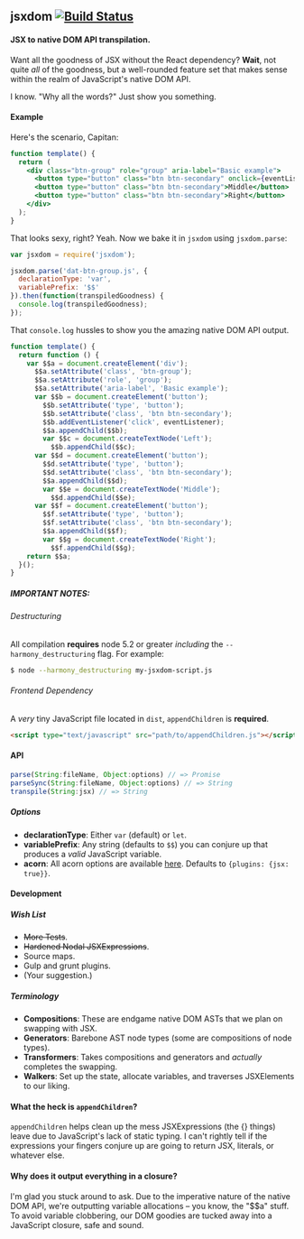 ## jsxdom [![Build Status](https://travis-ci.org/treycordova/jsxdom.svg?branch=master)](https://travis-ci.org/treycordova/jsxdom)
#### JSX to native DOM API transpilation.
Want all the goodness of JSX without the React dependency?
**Wait**, not quite _all_ of the goodness, but a well-rounded feature set that makes sense within the realm of JavaScript's native DOM API.

I know. "Why all the words?" Just show you something.

#### Example

Here's the scenario, Capitan:
```jsx
function template() {
  return (
    <div class="btn-group" role="group" aria-label="Basic example">
      <button type="button" class="btn btn-secondary" onclick={eventListener}>Left</button>
      <button type="button" class="btn btn-secondary">Middle</button>
      <button type="button" class="btn btn-secondary">Right</button>
    </div>
  );
}
```
That looks sexy, right? Yeah.
Now we bake it in `jsxdom` using `jsxdom.parse`:
```javascript
var jsxdom = require('jsxdom');

jsxdom.parse('dat-btn-group.js', {
  declarationType: 'var',
  variablePrefix: '$$'
}).then(function(transpiledGoodness) {
  console.log(transpiledGoodness);
});

```
That `console.log` hussles to show you the amazing native DOM API output.
```javascript
function template() {
  return function () {
    var $$a = document.createElement('div');
      $$a.setAttribute('class', 'btn-group');
      $$a.setAttribute('role', 'group');
      $$a.setAttribute('aria-label', 'Basic example');
      var $$b = document.createElement('button');
        $$b.setAttribute('type', 'button');
        $$b.setAttribute('class', 'btn btn-secondary');
        $$b.addEventListener('click', eventListener);
        $$a.appendChild($$b);
        var $$c = document.createTextNode('Left');
          $$b.appendChild($$c);
      var $$d = document.createElement('button');
        $$d.setAttribute('type', 'button');
        $$d.setAttribute('class', 'btn btn-secondary');
        $$a.appendChild($$d);
        var $$e = document.createTextNode('Middle');
          $$d.appendChild($$e);
      var $$f = document.createElement('button');
        $$f.setAttribute('type', 'button');
        $$f.setAttribute('class', 'btn btn-secondary');
        $$a.appendChild($$f);
        var $$g = document.createTextNode('Right');
          $$f.appendChild($$g);
    return $$a;
  }();
}
```
##### IMPORTANT NOTES:
###### Destructuring
All compilation **requires** node 5.2 or greater _including_ the `--harmony_destructuring` flag. For example:
```bash
$ node --harmony_destructuring my-jsxdom-script.js
```
###### Frontend Dependency
A _very_ tiny JavaScript file located in `dist`, `appendChildren` is **required**.
```html
<script type="text/javascript" src="path/to/appendChildren.js"></script>
```

#### API
```javascript
parse(String:fileName, Object:options) // => Promise
parseSync(String:fileName, Object:options) // => String
transpile(String:jsx) // => String
```
##### Options
- **declarationType**: Either `var` (default) or `let`.
- **variablePrefix**: Any string (defaults to `$$`) you can conjure up that produces a _valid_ JavaScript variable.
- **acorn**: All acorn options are available [here](https://github.com/ternjs/acorn#main-parser). Defaults to `{plugins: {jsx: true}}`.

#### Development
##### Wish List
- ~~More Tests~~.
- ~~Hardened Nodal JSXExpressions~~.
- Source maps.
- Gulp and grunt plugins.
- (Your suggestion.)

##### Terminology
- **Compositions**: These are endgame native DOM ASTs that we plan on swapping with JSX.
- **Generators**: Barebone AST node types (some are compositions of node types).
- **Transformers**: Takes compositions and generators and _actually_ completes the swapping.
- **Walkers**: Set up the state, allocate variables, and traverses JSXElements to our liking.

#### What the heck is `appendChildren`?
`appendChildren` helps clean up the mess JSXExpressions (the {} things) leave due to JavaScript's lack of static typing. I can't rightly tell if the expressions your fingers conjure up are going to return JSX, literals, or whatever else.
#### Why does it output everything in a closure?
I'm glad you stuck around to ask. Due to the imperative nature of the native DOM API, we're outputting variable allocations – you know, the "$$a" stuff. To avoid variable clobbering, our DOM goodies are tucked away into a JavaScript closure, safe and sound.
